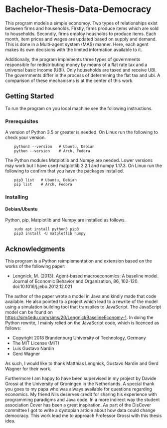 # Bachelor-Thesis-Data-Democracy

This program models a simple economoy.
Two types of relationships exist between firms and households.
Firstly, firms produce items which are sold to households.
Secondly, firms employ housholds to produce items.
Each month, item prices and wages are updated based on supply and demand.
This is done in a Multi-agent system (MAS) manner.
Here, each agent makes its own decisions with the limited information available to it. 

Additionally, the program implements three types of governments responsible for redistributing money by means of a flat rate tax and a universal basic income (UBI). Only households are taxed and receive UBI. The governments differ in the process of determining the flat tax and ubi. A comparison of these mechanisms is at the center of this work.

## Getting Started

To run the program on you local machine see the following instructions.
 
### Prerequisites

A version of Python 3.5 or greater is needed. On Linux run the following to check your version.

        python3 --version   # Ubuntu, Debian
        python --version    # Arch, Fedora

The Python modules Matplotlib and Numpy are needed. Lower versions may work but I have used matplotlib 3.2.1 and numpy 1.17.3. On Linux run the following to confirm that you have the packages installed.

        pip3 list   # Ubuntu, Debian
        pip list    # Arch, Fedora

### Installing

#### Debian/Ubuntu

Python, pip, Matplotlib and Numpy are installed as follows.

        sudo apt install python3 pip3
        pip3 install -U matplotlib numpy

## Acknowledgments

This program is a Python reimplementation and extension based on the works of the following paper:  

- Lengnick, M. (2013). Agent-based macroeconomics: A baseline model. Journal of Economic Behavior and Organization, 86, 102-120. doi:10.1016/j.jebo.2012.12.021

The author of the paper wrote a model in Java and kindly made that code available. He also pointed to a project which lead to a rewrite of the model using a simulation building tool that transpiles to JavaScript. The JavaScript model can be found on https://sim4edu.com/sims/20/LengnickBaselineEconomy-1. In doing the Python rewrite, I mainly relied on the JavaScript code, which is licenced as follows:

 - Copyright 2018 Brandenburg University of Technology, Germany
 - The MIT License (MIT)
 - Luis Gustavo Nardin
 - Gerd Wagner

As such, I would like to thank Matthias Lengnick, Gustavo Nardin and Gerd Wagner for their work.

Furthermore I am happy to have been supervised in my project by Davide Grossi at the University of Groningen in the Netherlands. A special thank you goes to my papa who was always available for questions regarding economics. My friend Nils deserves credit for sharing his experience with programming paradigms and Java code. In a more indirect way the student association Cover has been a great inspiration. As part of the DisCover committee I got to write a dystopian article about how data could change democracy. This work lead me to approach Professor Grossi with this thesis idea.